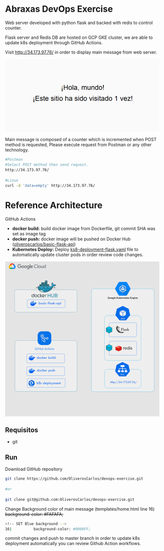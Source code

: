 
# Abraxas DevOps Exercise

Web server developed with python flask and backed with redis to control counter. 

Flask server and Redis DB are hosted on GCP GKE cluster, we are able to update k8s deployment through GitHub Actions.

Visit http://34.173.97.76/ in order to display main message from web server.

![App Screenshot](https://raw.githubusercontent.com/OliverosCarlos/devops-exercise/refs/heads/master/message.png)


Main message is composed of a counter which is incremented when POST method is requested, Please execute request from Postman or any other technology.

```bash
#Postman 
#Select POST method then send request.
http://34.173.97.76/

#Linux
curl -d 'data=empty' http://34.173.97.76/
```

# Reference Architecture

GitHub Actions
- **docker build:** build docker image from Dockerfile, git commit SHA was set as image tag
- **docker push:** docker image will be pushed on Docker Hub ([oliveroscarlos/basic-flask-api](https://hub.docker.com/repository/docker/oliveroscarlos/basic-flask-api/general))
- **Kubernetes Deploy:** Deploy [ks8-deployment-flask.yaml](https://github.com/OliverosCarlos/devops-exercise/blob/master/ks8-deployment-flask.yaml) file to automatically update cluster pods in order review code changes.


![App Screenshot](https://raw.githubusercontent.com/OliverosCarlos/devops-exercise/refs/heads/master/architecture.png)

## Requisitos

- git




## Run

Download GitHub repository

```bash
git clone https://github.com/OliverosCarlos/devops-exercise.git

#or

git clone git@github.com:OliverosCarlos/devops-exercise.git
```

Change Background color of main message (templates/home.html line 16)
~~background-color: #FAFAFA;~~
```bash
<!-- SET Blue background -->
16|          background-color: #0000FF;
```

commit changes and push to master branch in order to update k8s deployment automatically
you can review Github Action workflows.

